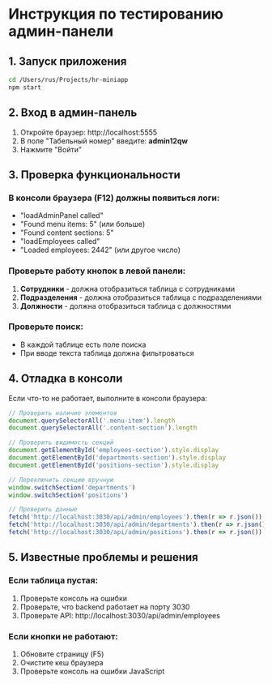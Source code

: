 # Инструкция по тестированию админ-панели

## 1. Запуск приложения
```bash
cd /Users/rus/Projects/hr-miniapp
npm start
```

## 2. Вход в админ-панель
1. Откройте браузер: http://localhost:5555
2. В поле "Табельный номер" введите: **admin12qw**
3. Нажмите "Войти"

## 3. Проверка функциональности

### В консоли браузера (F12) должны появиться логи:
- "loadAdminPanel called"
- "Found menu items: 5" (или больше)
- "Found content sections: 5"
- "loadEmployees called"
- "Loaded employees: 2442" (или другое число)

### Проверьте работу кнопок в левой панели:
1. **Сотрудники** - должна отобразиться таблица с сотрудниками
2. **Подразделения** - должна отобразиться таблица с подразделениями
3. **Должности** - должна отобразиться таблица с должностями

### Проверьте поиск:
- В каждой таблице есть поле поиска
- При вводе текста таблица должна фильтроваться

## 4. Отладка в консоли

Если что-то не работает, выполните в консоли браузера:

```javascript
// Проверить наличие элементов
document.querySelectorAll('.menu-item').length
document.querySelectorAll('.content-section').length

// Проверить видимость секций
document.getElementById('employees-section').style.display
document.getElementById('departments-section').style.display
document.getElementById('positions-section').style.display

// Переключить секцию вручную
window.switchSection('departments')
window.switchSection('positions')

// Проверить данные
fetch('http://localhost:3030/api/admin/employees').then(r => r.json()).then(console.log)
fetch('http://localhost:3030/api/admin/departments').then(r => r.json()).then(console.log)
fetch('http://localhost:3030/api/admin/positions').then(r => r.json()).then(console.log)
```

## 5. Известные проблемы и решения

### Если таблица пустая:
1. Проверьте консоль на ошибки
2. Проверьте, что backend работает на порту 3030
3. Проверьте API: http://localhost:3030/api/admin/employees

### Если кнопки не работают:
1. Обновите страницу (F5)
2. Очистите кеш браузера
3. Проверьте консоль на ошибки JavaScript